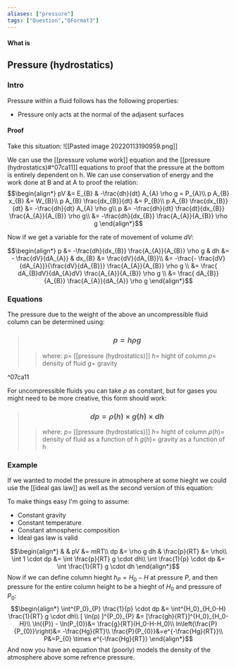 ```yaml
---
aliases: ["pressure"]
tags: ["Question","QFormat3"]
---
```


#### What is
## Pressure (hydrostatics)
### Intro
Pressure within a fluid follows has the following properties:
- Pressure only acts at the normal of the adjasent surfaces

#### Proof
Take this situation:
![[Pasted image 20220113190959.png]]

We can use the [[pressure volume work]] equation and the [[pressure (hydrostatics)#^07ca11]] equations to proof that the pressure at the bottom is entirely dependent on h.
We can use conservation of energy and the work done at B and at A to proof the relation:
$$\begin{align*}
pV &= E_{B} & -\frac{dh}{dt}  A_{A} \rho g = P_{A}\\
p A_{B} x_{B} &= W_{B}\\
p A_{B} \frac{dx_{B}}{dt} &= P_{B}\\
p A_{B} \frac{dx_{B}}{dt} &= -\frac{dh}{dt} A_{A} \rho g\\
p &= -\frac{dh}{dt} \frac{dt}{dx_{B}} \frac{A_{A}}{A_{B}} \rho g\\
&= -\frac{dh}{dx_{B}} \frac{A_{A}}{A_{B}} \rho g
\end{align*}$$

Now if we get a variable for the rate of movement of volume $dV$:

$$\begin{align*}
p &= -\frac{dh}{dx_{B}} \frac{A_{A}}{A_{B}} \rho g & dh &= - \frac{dV}{dA_{A}} & dx_{B} &= \frac{dV}{dA_{B}}\\
&= -\frac{- \frac{dV}{dA_{A}}}{\frac{dV}{dA_{B}}} \frac{A_{A}}{A_{B}} \rho g \\
&= \frac{ dA_{B}dV}{dA_{A}dV} \frac{A_{A}}{A_{B}} \rho g \\
&= \frac{ dA_{B}}{A_{B}} \frac{A_{A}}{dA_{A}} \rho g 
\end{align*}$$

### Equations
The pressure due to the weight of the above an uncompressible fluid column can be determined using:
> ### $$ p = h\rho g $$ 
>> where:
>> $p=$ [[pressure (hydrostatics)]]
>> $h=$ hight of column
>> $\rho=$ density of fluid
>> $g=$ gravity

^07ca11

For uncompressible fluids you can take $\rho$ as constant, but for gases you might need to be more creative, this form should work:
> ### $$ d p = \rho(h) \times  g(h) \times d h $$ 
>> where:
>> $p=$ [[pressure (hydrostatics)]]
>> $h=$ hight of column
>> $\rho(h)=$ density of fluid as a function of h
>> $g(h)=$ gravity as a function of h

### Example
If we wanted to model the pressure in atmosphere at some hieght we could use the [[ideal gas law]] as well as the second version of this equation:

To make things easy I'm going to assume:
- Constant gravity
- Constant temperature
- Constant atmospheric composition
- Ideal gas law is valid

$$\begin{align*}
& & pV &= mRT\\
dp &= \rho g dh & \frac{p}{RT} &= \rho\\
\int 1 \cdot dp &= \int \frac{p}{RT} g \cdot dh\\
\int \frac{1}{p} \cdot dp &= \int \frac{1}{RT} g \cdot dh
\end{align*}$$
Now if we can define column hieght $h_P=H_{0}-H$ at pressure $P$, and then pressure for the entire column height to be a hieght of $H_0$ and pressure of $P_0$:
$$\begin{align*}
\int^{P_0}_{P} \frac{1}{p} \cdot dp &= \int^{H_0}_{H_0-H} \frac{1}{RT} g \cdot dh\\
[ \ln(p) ]^{P_0}_{P} &= [\frac{gh}{RT}]^{H_0}_{H_0-H}\\
\ln({P}) - \ln(P_{0})&= \frac{g}{RT}(H_0-H-H_0)\\
ln\left(\frac{P}{P_{0}}\right)&= -\frac{Hg}{RT}\\
\frac{P}{P_{0}}&=e^{-\frac{Hg}{RT}}\\
P&=P_{0} \times e^{-\frac{Hg}{RT}}
\end{align*}$$
And now you have an equation that (poorly) models the density of the atmosphere above some refrence pressure.
